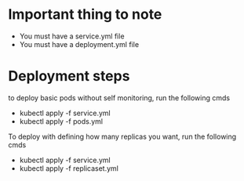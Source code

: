 # Important thing to note

- You must have a service.yml file
- You must have a deployment.yml file

# Deployment steps

to deploy basic pods without self monitoring, run the following cmds
- kubectl apply -f service.yml
- kubectl apply -f pods.yml

To deploy with defining how many replicas you want, run the following cmds
- kubectl apply -f service.yml
- kubectl apply -f replicaset.yml
